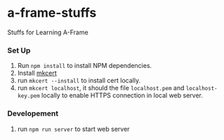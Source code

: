 # a-frame-stuffs
Stuffs for Learning A-Frame


### Set Up

1. Run `npm install` to install NPM dependencies.
1. Install [mkcert](https://github.com/FiloSottile/mkcert)
1. run `mkcert --install` to install cert locally.
1. run `mkcert localhost`, it should the file `localhost.pem` and `localhost-key.pem` locally to enable HTTPS connection in local web server.

### Developement

1. run `npm run server` to start web server

